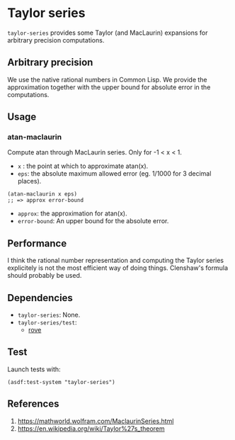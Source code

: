 # Taylor series
`taylor-series` provides some Taylor (and MacLaurin) expansions for
arbitrary precision computations.

## Arbitrary precision
We use the native rational numbers in Common Lisp.
We provide the approximation together with the upper bound for
absolute error in the computations.

## Usage
### atan-maclaurin
Compute atan through MacLaurin series. Only for -1 < x < 1.
* `x` : the point at which to approximate atan(x).
* `eps`: the absolute maximum allowed error (eg. 1/1000 for 3 decimal places).

```common-lisp
(atan-maclaurin x eps)
;; => approx error-bound
```

* `approx`: the approximation for atan(x).
* `error-bound`: An upper bound for the absolute error.

## Performance
I think the rational number representation and computing the Taylor
series explicitely is not the most efficient way of doing things.
Clenshaw's formula should probably be used.

## Dependencies
* `taylor-series`: None.
* `taylor-series/test`:
  * [rove](https://github.com/fukamachi/rove)

## Test
Launch tests with:

```common-lisp
(asdf:test-system "taylor-series")
```

## References
1. https://mathworld.wolfram.com/MaclaurinSeries.html
2. https://en.wikipedia.org/wiki/Taylor%27s_theorem
